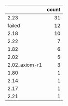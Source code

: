 |               |   count |
|:--------------|--------:|
| 2.23          |      31 |
| failed        |      12 |
| 2.18          |      10 |
| 2.22          |       7 |
| 1.82          |       6 |
| 2.02          |       5 |
| 2.02_axiom-r1 |       3 |
| 1.80          |       1 |
| 2.14          |       1 |
| 2.17          |       1 |
| 2.21          |       1 |